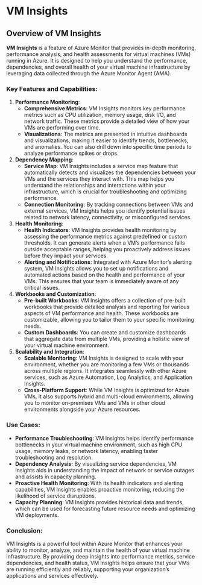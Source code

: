 # VM Insights

## Overview of VM Insights

**VM Insights** is a feature of Azure Monitor that provides in-depth monitoring, performance analysis, and health assessments for virtual machines (VMs) running in Azure. It is designed to help you understand the performance, dependencies, and overall health of your virtual machine infrastructure by leveraging data collected through the Azure Monitor Agent (AMA).

### **Key Features and Capabilities:**

1. **Performance Monitoring**:
   * **Comprehensive Metrics**: VM Insights monitors key performance metrics such as CPU utilization, memory usage, disk I/O, and network traffic. These metrics provide a detailed view of how your VMs are performing over time.
   * **Visualizations**: The metrics are presented in intuitive dashboards and visualizations, making it easier to identify trends, bottlenecks, and anomalies. You can also drill down into specific time periods to analyze performance spikes or drops.
2. **Dependency Mapping**:
   * **Service Map**: VM Insights includes a service map feature that automatically detects and visualizes the dependencies between your VMs and the services they interact with. This map helps you understand the relationships and interactions within your infrastructure, which is crucial for troubleshooting and optimizing performance.
   * **Connection Monitoring**: By tracking connections between VMs and external services, VM Insights helps you identify potential issues related to network latency, connectivity, or misconfigured services.
3. **Health Monitoring**:
   * **Health Indicators**: VM Insights provides health monitoring by assessing the performance metrics against predefined or custom thresholds. It can generate alerts when a VM’s performance falls outside acceptable ranges, helping you proactively address issues before they impact your services.
   * **Alerting and Notifications**: Integrated with Azure Monitor’s alerting system, VM Insights allows you to set up notifications and automated actions based on the health and performance of your VMs. This ensures that your team is immediately aware of any critical issues.
4. **Workbooks and Customization**:
   * **Pre-built Workbooks**: VM Insights offers a collection of pre-built workbooks that provide detailed analysis and reporting for various aspects of VM performance and health. These workbooks are customizable, allowing you to tailor them to your specific monitoring needs.
   * **Custom Dashboards**: You can create and customize dashboards that aggregate data from multiple VMs, providing a holistic view of your virtual machine environment.
5. **Scalability and Integration**:
   * **Scalable Monitoring**: VM Insights is designed to scale with your environment, whether you are monitoring a few VMs or thousands across multiple regions. It integrates seamlessly with other Azure services, such as Azure Automation, Log Analytics, and Application Insights.
   * **Cross-Platform Support**: While VM Insights is optimized for Azure VMs, it also supports hybrid and multi-cloud environments, allowing you to monitor on-premises VMs and VMs in other cloud environments alongside your Azure resources.

### **Use Cases:**

* **Performance Troubleshooting**: VM Insights helps identify performance bottlenecks in your virtual machine environment, such as high CPU usage, memory leaks, or network latency, enabling faster troubleshooting and resolution.
* **Dependency Analysis**: By visualizing service dependencies, VM Insights aids in understanding the impact of network or service outages and assists in capacity planning.
* **Proactive Health Monitoring**: With its health indicators and alerting capabilities, VM Insights enables proactive monitoring, reducing the likelihood of service disruptions.
* **Capacity Planning**: VM Insights provides historical data and trends, which can be used for forecasting future resource needs and optimizing VM deployments.

### **Conclusion:**

VM Insights is a powerful tool within Azure Monitor that enhances your ability to monitor, analyze, and maintain the health of your virtual machine infrastructure. By providing deep insights into performance metrics, service dependencies, and health status, VM Insights helps ensure that your VMs are running efficiently and reliably, supporting your organization’s applications and services effectively.

